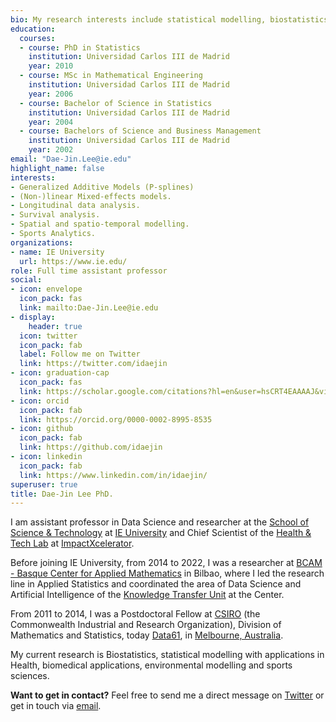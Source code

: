 ```yaml
---
bio: My research interests include statistical modelling, biostatistics, sports science and statistical computing.
education:
  courses:
  - course: PhD in Statistics
    institution: Universidad Carlos III de Madrid
    year: 2010
  - course: MSc in Mathematical Engineering
    institution: Universidad Carlos III de Madrid
    year: 2006
  - course: Bachelor of Science in Statistics
    institution: Universidad Carlos III de Madrid
    year: 2004
  - course: Bachelors of Science and Business Management
    institution: Universidad Carlos III de Madrid
    year: 2002
email: "Dae-Jin.Lee@ie.edu"
highlight_name: false
interests:
- Generalized Additive Models (P-splines)
- (Non-)linear Mixed-effects models.
- Longitudinal data analysis.
- Survival analysis.
- Spatial and spatio-temporal modelling.
- Sports Analytics.
organizations:
- name: IE University
  url: https://www.ie.edu/
role: Full time assistant professor
social:
- icon: envelope
  icon_pack: fas
  link: mailto:Dae-Jin.Lee@ie.edu
- display:
    header: true
  icon: twitter
  icon_pack: fab
  label: Follow me on Twitter
  link: https://twitter.com/idaejin
- icon: graduation-cap
  icon_pack: fas
  link: https://scholar.google.com/citations?hl=en&user=hsCRT4EAAAAJ&view_op=list_works&sortby=pubdate
- icon: orcid
  icon_pack: fab
  link: https://orcid.org/0000-0002-8995-8535
- icon: github
  icon_pack: fab
  link: https://github.com/idaejin
- icon: linkedin
  icon_pack: fab
  link: https://www.linkedin.com/in/idaejin/
superuser: true
title: Dae-Jin Lee PhD.
---
```


I am assistant professor in Data Science and researcher at the [School of Science & Technology](https://www.ie.edu/school-science-technology/) at [IE University](https://www.ie.edu/) and Chief Scientist of the [Health & Tech Lab](https://www.ie.edu/impactxcelerator/areas/health-technology/) at [ImpactXcelerator](https://www.ie.edu/impactxcelerator/).

Before joining IE University, from 2014 to 2022, I was a researcher at [BCAM - Basque Center for Applied Mathematics](http://www.bcamath.org/en/) in Bilbao, where I led the research line in Applied Statistics and coordinated the area of Data Science and Artificial Intelligence of the [Knowledge Transfer Unit](https://www.bcamath.org/en/knowledge-transfer/knowledge-transfer-unit) at the Center.

From 2011 to 2014, I was a Postdoctoral Fellow at [CSIRO](https://www.csiro.au/en/) (the Commonwealth Industrial and Research Organization), Division of Mathematics and Statistics, today [Data61](https://research.csiro.au/data61/), in [Melbourne, Australia](https://www.visitmelbourne.com/).

My current research is Biostatistics, statistical modelling with applications in Health, biomedical applications, environmental modelling and sports sciences.


**Want to get in contact?** Feel free to send me a direct message on [Twitter](https://twitter.com/idaejin) or get in touch via [email](mailto:Dae-Jin.Lee@ie.edu).

